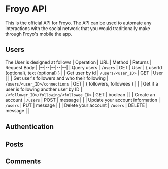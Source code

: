# Froyo API
This is the official API for Froyo. The API can be used to automate any interactions with the social network that you would traditionally make through Froyo's mobile the app.
## Users
The User is designed at follows
| Operation | URL | Method | Returns | Request Body |
|--|--|--|--|--|
| Query users | `/users` | GET | User | {     userId (optional),     text (optional) } |
| Get user by id | `/users/<user_ID>` | GET | User |  |
| Get user's followers and who their following | `/users/<user_ID>/connections` | GET | { followers, followees } |  |
| Get if a user is following another user by ID | `/<follower_ID>/following/<followee_ID>` | GET | boolean |  |
| Create an account | `/users` | POST | message |  |
| Update your account information | `/users` | PUT | message |  |
| Delete your account | `/users` | DELETE | message |  |
## Authentication
## Posts
## Comments
